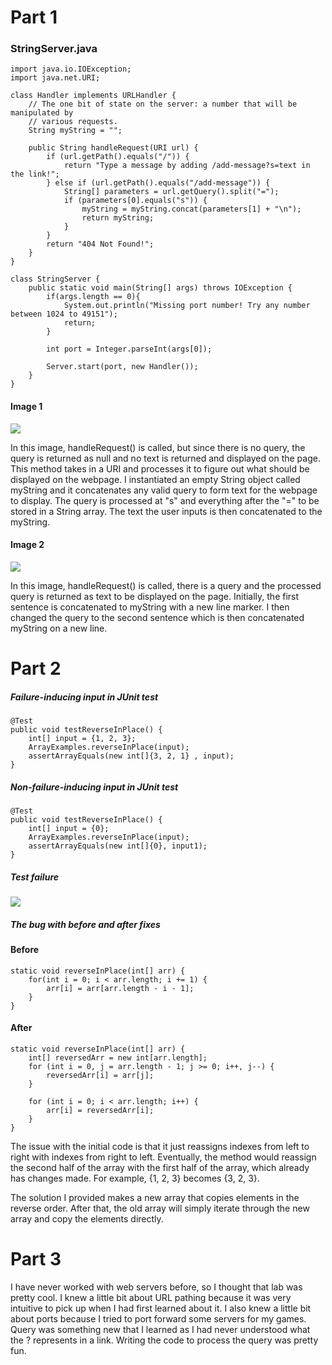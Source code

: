 # Part 1 #

### StringServer.java ###
```
import java.io.IOException;
import java.net.URI;

class Handler implements URLHandler {
    // The one bit of state on the server: a number that will be manipulated by
    // various requests.
    String myString = "";

    public String handleRequest(URI url) {
        if (url.getPath().equals("/")) {
            return "Type a message by adding /add-message?s=text in the link!";
        } else if (url.getPath().equals("/add-message")) {
            String[] parameters = url.getQuery().split("=");
            if (parameters[0].equals("s")) {
                myString = myString.concat(parameters[1] + "\n");
                return myString;
            }
        }
        return "404 Not Found!";
    }
}

class StringServer {
    public static void main(String[] args) throws IOException {
        if(args.length == 0){
            System.out.println("Missing port number! Try any number between 1024 to 49151");
            return;
        }

        int port = Integer.parseInt(args[0]);

        Server.start(port, new Handler());
    }
}
```
#### Image 1 ####
![](https://media.discordapp.net/attachments/766148831594545153/1068370221536133141/image.png)

In this image, handleRequest() is called, but since there is no query, the query is returned as null and no text is returned and displayed on the page. This method takes in a URI and processes it to figure out what should be displayed on the webpage. I instantiated an empty String object called myString and it concatenates any valid query to form text for the webpage to display. The query is processed at "s" and everything after the "=" to be stored in a String array. The text the user inputs is then concatenated to the myString.

#### Image 2 ####
![](https://media.discordapp.net/attachments/766148831594545153/1068368166817890356/image.png)

In this image, handleRequest() is called, there is a query and the processed query is returned as text to be displayed on the page. Initially, the first sentence is concatenated to myString with a new line marker. I then changed the query to the second sentence which is then concatenated myString on a new line. 

# Part 2 #

##### Failure-inducing input in JUnit test #####
```
@Test 
public void testReverseInPlace() {
    int[] input = {1, 2, 3};
    ArrayExamples.reverseInPlace(input);
    assertArrayEquals(new int[]{3, 2, 1} , input);
}
```

##### Non-failure-inducing input in JUnit test #####
```
@Test 
public void testReverseInPlace() {
    int[] input = {0};
    ArrayExamples.reverseInPlace(input);
    assertArrayEquals(new int[]{0}, input1);
}
```

##### Test failure #####
![](https://media.discordapp.net/attachments/766148831594545153/1068375808768479232/image.png?width=1440&height=390)

##### The bug with before and after fixes #####
#### Before ####
```
static void reverseInPlace(int[] arr) {
    for(int i = 0; i < arr.length; i += 1) {
        arr[i] = arr[arr.length - i - 1];
    }
}
```
#### After ####
```
static void reverseInPlace(int[] arr) {
    int[] reversedArr = new int[arr.length];
    for (int i = 0, j = arr.length - 1; j >= 0; i++, j--) {
        reversedArr[i] = arr[j];
    }

    for (int i = 0; i < arr.length; i++) {
        arr[i] = reversedArr[i];
    }
}
```
The issue with the initial code is that it just reassigns indexes from left to right with indexes from right to left. Eventually, the method would reassign the second half of the array with the first half of the array, which already has changes made. For example, {1, 2, 3} becomes {3, 2, 3}.

The solution I provided makes a new array that copies elements in the reverse order. After that, the old array will simply iterate through the new array and copy the elements directly.

# Part 3 #

I have never worked with web servers before, so I thought that lab was pretty cool. I knew a little bit about URL pathing because it was very intuitive to pick up when I had first learned about it. I also knew a little bit about ports because I tried to port forward some servers for my games. Query was something new that I learned as I had never understood what the ? represents in a link. Writing the code to process the query was pretty fun.
